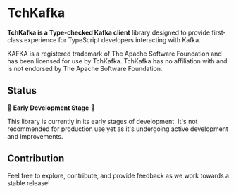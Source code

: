 # TchKafka

**TchKafka is a Type-checked Kafka client** library designed to provide 
first-class experience for TypeScript developers interacting with Kafka.

KAFKA is a registered trademark of The Apache Software Foundation and
has been licensed for use by TchKafka. TchKafka has no affiliation with 
and is not endorsed by The Apache Software Foundation.

## Status

🚧 **Early Development Stage** 🚧

This library is currently in its early stages of development. 
It's not recommended for production use yet as it's undergoing active development and improvements.

## Contribution

Feel free to explore, contribute, and provide feedback as we work towards a stable release!
